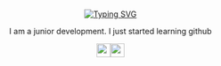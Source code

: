 <br>
<p align="center">
<a href="https://github.com/Inur123"><img src="https://readme-typing-svg.demolab.com?font=Jetbrains+mono&duration=3000&pause=500&color=000000&center=true&width=435&lines=I'm+Zainur;a+Junior+Developer;a+Programmer;a+College+Student" alt="Typing SVG" /></a>
</p>

<p align="center">I am a junior development. I just started learning github</p>

<p align="center"><a href="https://twitter.com/zainurroziqin38"><img src="https://img.shields.io/badge/twitter-%231DA1F2.svg?&style=for-the-badge&logo=twitter&logoColor=white" height=25></a><a href="https://www.instagram.com/inurzainur87/"><img src="https://img.shields.io/badge/instagram-%23E4405F.svg?&style=for-the-badge&logo=instagram&logoColor=white" height=25></a>
